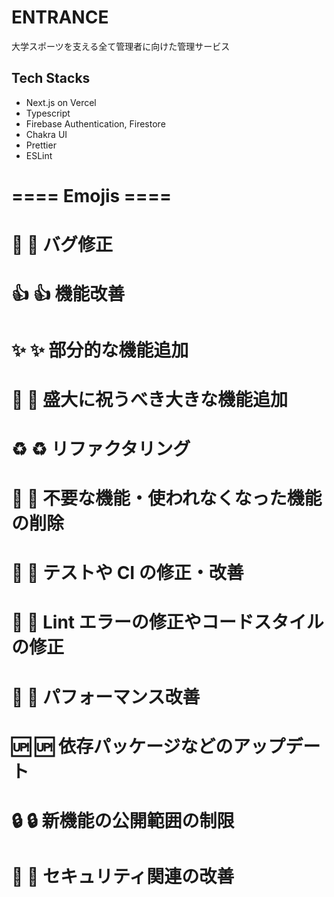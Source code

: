 # ENTRANCE

大学スポーツを支える全て管理者に向けた管理サービス

## Tech Stacks

- Next.js on Vercel
- Typescript
- Firebase Authentication, Firestore
- Chakra UI
- Prettier
- ESLint

# ==== Emojis ====

# 🐛 :bug: バグ修正

# 👍 :+1: 機能改善

# ✨ :sparkles: 部分的な機能追加

# 🎉 :tada: 盛大に祝うべき大きな機能追加

# ♻️ :recycle: リファクタリング

# 🚿 :shower: 不要な機能・使われなくなった機能の削除

# 💚 :green_heart: テストや CI の修正・改善

# 👕 :shirt: Lint エラーの修正やコードスタイルの修正

# 🚀 :rocket: パフォーマンス改善

# 🆙 :up: 依存パッケージなどのアップデート

# 🔒 :lock: 新機能の公開範囲の制限

# 👮 :cop: セキュリティ関連の改善
